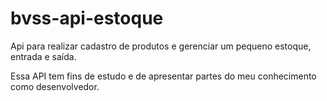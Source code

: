 # bvss-api-estoque

Api para realizar cadastro de produtos e gerenciar um pequeno estoque, entrada e saída.

Essa API tem fins de estudo e de apresentar partes do meu conhecimento como desenvolvedor.